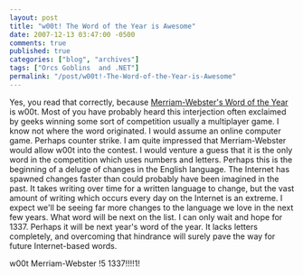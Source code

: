 ```yaml
---
layout: post
title: "w00t! The Word of the Year is Awesome"
date: 2007-12-13 03:47:00 -0500
comments: true
published: true
categories: ["blog", "archives"]
tags: ["Orcs Goblins  and .NET"]
permalink: "/post/w00t!-The-Word-of-the-Year-is-Awesome"
---
```

<!-- more -->

<p>Yes, you read that correctly, because&nbsp;<a href="http://www.merriam-webster.com/info/07words.htm">Merriam-Webster's Word of the Year</a> is w00t. Most of you have probably heard this interjection often exclaimed by geeks winning some sort of competition usually a multiplayer game. I know not where the word originated. I would assume an online computer game. Perhaps counter strike. I am quite impressed that Merriam-Webster would allow w00t into the contest. I would venture a guess that it is the only word in the competition which uses numbers and letters. Perhaps this is the beginning of a deluge of changes in the English language. The Internet has spawned changes faster than could probably have been imagined in the past. It takes writing over time for a written language to change, but the vast amount of writing which occurs every day on the Internet is an extreme. I expect we'll be seeing far more changes to the language we love in the next few years. What word will be next on the list. I can only wait and hope for 1337. Perhaps it will be next year's word of the year. It lacks letters completely, and overcoming that hindrance will surely pave the way for future Internet-based words.</p>
<p>w00t Merriam-Webster !5 1337!!!!1!</p>
